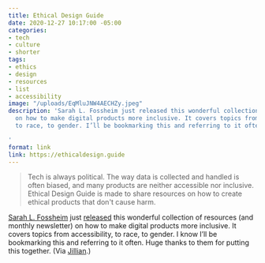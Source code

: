```yaml
---
title: Ethical Design Guide
date: 2020-12-27 10:17:00 -05:00
categories:
- tech
- culture
- shorter
tags:
- ethics
- design
- resources
- list
- accessibility
image: "/uploads/EqMluJNW4AECHZy.jpeg"
description: 'Sarah L. Fossheim just released this wonderful collection of resources
  on how to make digital products more inclusive. It covers topics from accessibility,
  to race, to gender. I’ll be bookmarking this and referring to it often.

'
format: link
link: https://ethicaldesign.guide
---
```


> Tech is always political. The way data is collected and handled is often biased, and many products are neither accessible nor inclusive. Ethical Design Guide is made to share resources on how to create ethical products that don't cause harm.

[Sarah L. Fossheim](https://twitter.com/liatrisbian?s=21) just [released](https://twitter.com/liatrisbian/status/1342961111671386113) this wonderful collection of resources (and monthly newsletter) on how to make digital products more inclusive. It covers topics from accessibility, to race, to gender. I know I’ll be bookmarking this and referring to it often. Huge thanks to them for putting this together. (Via [Jillian](http://jillianmeehan.com).)